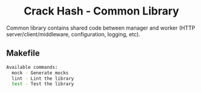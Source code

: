 <h1 align="center">Crack Hash - Common Library</h1>

Common library contains shared code between manager and worker (HTTP server/client/middleware, configuration, logging,
etc).

## Makefile

```bash
Available commands:
  mock - Generate mocks
  lint - Lint the library
  test - Test the library
```